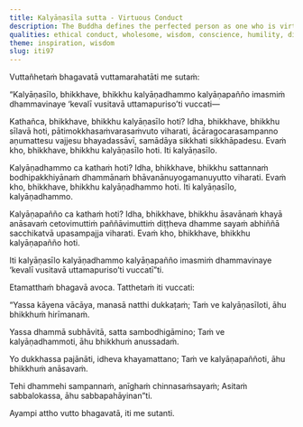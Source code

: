 ```yaml
---
title: Kalyāṇasīla sutta - Virtuous Conduct
description: The Buddha defines the perfected person as one who is virtuous in conduct, devoted to the cultivation of the seven sets of qualities that lead to awakening, and possessing wisdom of the end of suffering—complete in training and free from the mental defilements.
qualities: ethical conduct, wholesome, wisdom, conscience, humility, discernment, ending, imperturbable
theme: inspiration, wisdom
slug: iti97
---
```


Vuttañhetaṁ bhagavatā vuttamarahatāti me sutaṁ:

“Kalyāṇasīlo, bhikkhave, bhikkhu kalyāṇadhammo kalyāṇapañño imasmiṁ dhammavinaye ‘kevalī vusitavā uttamapuriso’ti vuccati—

Kathañca, bhikkhave, bhikkhu kalyāṇasīlo hoti? Idha, bhikkhave, bhikkhu sīlavā hoti, pātimokkhasaṁvarasaṁvuto viharati, ācāragocarasampanno aṇumattesu vajjesu bhayadassāvī, samādāya sikkhati sikkhāpadesu. Evaṁ kho, bhikkhave, bhikkhu kalyāṇasīlo hoti. Iti kalyāṇasīlo.

Kalyāṇadhammo ca kathaṁ hoti? Idha, bhikkhave, bhikkhu sattannaṁ bodhipakkhiyānaṁ dhammānaṁ bhāvanānuyogamanuyutto viharati. Evaṁ kho, bhikkhave, bhikkhu kalyāṇadhammo hoti. Iti kalyāṇasīlo, kalyāṇadhammo.

Kalyāṇapañño ca kathaṁ hoti? Idha, bhikkhave, bhikkhu āsavānaṁ khayā anāsavaṁ cetovimuttiṁ paññāvimuttiṁ diṭṭheva dhamme sayaṁ abhiññā sacchikatvā upasampajja viharati. Evaṁ kho, bhikkhave, bhikkhu kalyāṇapañño hoti.

Iti kalyāṇasīlo kalyāṇadhammo kalyāṇapañño imasmiṁ dhammavinaye ‘kevalī vusitavā uttamapuriso’ti vuccatī”ti.

Etamatthaṁ bhagavā avoca. Tatthetaṁ iti vuccati:

“Yassa kāyena vācāya,
manasā natthi dukkaṭaṁ;
Taṁ ve kalyāṇasīloti,
āhu bhikkhuṁ hirīmanaṁ.

Yassa dhammā subhāvitā,
satta sambodhigāmino;
Taṁ ve kalyāṇadhammoti,
āhu bhikkhuṁ anussadaṁ.

Yo dukkhassa pajānāti,
idheva khayamattano;
Taṁ ve kalyāṇapaññoti,
āhu bhikkhuṁ anāsavaṁ.

Tehi dhammehi sampannaṁ,
anīghaṁ chinnasaṁsayaṁ;
Asitaṁ sabbalokassa,
āhu sabbapahāyinan”ti.

Ayampi attho vutto bhagavatā, iti me sutanti.
